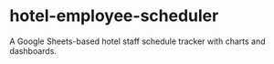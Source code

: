 # hotel-employee-scheduler
A Google Sheets-based hotel staff schedule tracker with charts and dashboards.
